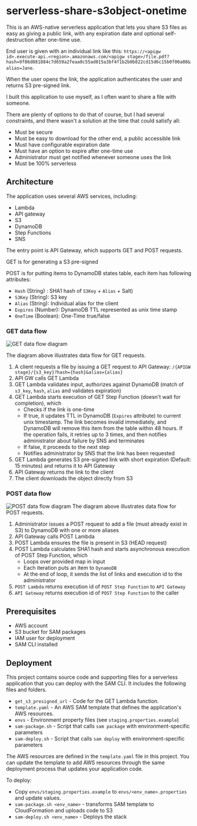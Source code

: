 # serverless-share-s3object-onetime

This is an AWS-native serverless application that lets you share S3 files as easy as giving a public link, with any expiration date and optional self-destruction after one-time use.

End user is given with an individual link like this: `https://<apigw id>.execute-api.<region>.amazonaws.com/<apigw stage>/file.pdf?hash=9f86d081884c7d659a2feaa0c55ad015a3bf4f1b2b0b822cd15d6c15b0f00a08&alias=Jane`.

When the user opens the link, the application authenticates the user and returns S3 pre-signed link.

I built this application to use myself, as I often want to share a file with someone.

There are plenty of options to do that of course, but I had several constraints, and there wasn't a solution at the time that could satisfy all:
- Must be secure
- Must be easy to download for the other end, a public accessible link
- Must have configurable expiration date
- Must have an option to expire after one-time use
- Administrator must get notified whenever someone uses the link
- Must be 100% serverless

## Architecture

The application uses several AWS services, including:

- Lambda
- API gateway
- S3
- DynamoDB
- Step Functions
- SNS

The entry point is API Gateway, which supports GET and POST requests.

GET is for generating a S3 pre-signed

POST is for putting items to DynamoDB states table, each item has following attributes:
  * `Hash` (String) : SHA1 hash of `S3Key` + `Alias` + Salt)
  * `S3Key` (String): S3 key
  * `Alias` (String): Individual alias for the client
  * `Expires` (Number): DynamoDB TTL represented as unix time stamp
  * `OneTime` (Boolean): One-Time true/false

### GET data flow

![GET data flow diagram](https://www.lucidchart.com/publicSegments/view/5c2f6070-3f61-4b41-b5b7-40111ca882ca/image.png)

The diagram above illustrates data flow for GET requests.

1. A client requests a file by issuing a GET request to API Gateway: `/{APIGW stage}/{s3_key}?hash={hash}&alias={alias}`
2. API GW calls GET Lambda
3. GET Lambda validates input, authorizes against DynamoDB (match of `s3_key`, `hash`, `alias` and validates expiration)
4. GET Lambda starts execution of GET Step Function (doesn't wait for completion), which
    * Checks if the link is one-time
    * If true, it updates TTL in DynamoDB (`Expires` attribute) to current unix timestamp. The link becomes invalid immediately, and DynamoDB will remove this item from the table within 48 hours. If the operation fails, it retries up to 3 times, and then notifies administrator about failure by SNS and terminates
    * If false, it proceeds to the next step
    * Notifies administrator by SNS that the link has been requested
5. GET Lambda generates S3 pre-signed link with short expiration (Default: 15 minutes) and returns it to API Gateway
6. API Gateway returns the link to the client
7. The client downloads the object directly from S3


### POST data flow

![POST data flow diagram](https://www.lucidchart.com/publicSegments/view/744aaa74-8638-469c-97ff-3e4a5cf0f0c2/image.png)
The diagram above illustrates data flow for POST requests.

1. Administrator issues a POST request to add a file (must already exist in S3) to DynamoDB with one or more aliases
2. API Gateway calls POST Lambda
3. POST Lambda ensures the file is present in S3 (HEAD request)
4. POST Lambda calculates SHA1 hash and starts asynchronous execution of POST Step Function, which
    * Loops over provided map in input
    * Each iteration puts an item to `DynamoDB`
    * At the end of loop, it sends the list of links and execution id to the administrator
5. `POST Lambda` returns execution id of `POST Step Function` to `API Gateway`
6. `API Gateway` returns execution id of `POST Step Function` to the caller

## Prerequisites

- AWS account
- S3 bucket for SAM packages
- IAM user for deployment
- SAM CLI installed

## Deployment

This project contains source code and supporting files for a serverless application that you can deploy with the SAM CLI. It includes the following files and folders.

- `get_s3_presigned_url` - Code for the GET Lambda function.
- `template.yaml` - An AWS SAM template that defines the application's AWS resources.
- `envs` - Environment property files (see `staging.properties.example`)
- `sam-package.sh` - Script that calls `sam package` with environment-specific parameters
- `sam-deploy.sh` - Script that calls `sam deploy` with environment-specific parameters

The AWS resources are defined in the `template.yaml` file in this project. You can update the template to add AWS resources through the same deployment process that updates your application code.

To deploy:
- Copy `envs/staging.properties.example` to `envs/<env_name>.properties` and update values.
- ```sam-package.sh <env_name>``` - transforms SAM template to CloudFormation and uploads code to S3
- ```sam-deploy.sh <env_name>``` - Deploys the stack
